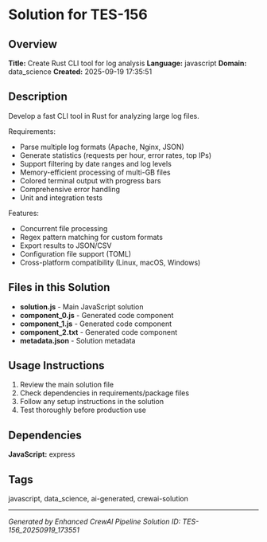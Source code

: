 # Solution for TES-156

## Overview
**Title:** Create Rust CLI tool for log analysis
**Language:** javascript
**Domain:** data_science
**Created:** 2025-09-19 17:35:51

## Description
Develop a fast CLI tool in Rust for analyzing large log files.

Requirements:
- Parse multiple log formats (Apache, Nginx, JSON)
- Generate statistics (requests per hour, error rates, top IPs)
- Support filtering by date ranges and log levels
- Memory-efficient processing of multi-GB files
- Colored terminal output with progress bars
- Comprehensive error handling
- Unit and integration tests

Features:
- Concurrent file processing
- Regex pattern matching for custom formats
- Export results to JSON/CSV
- Configuration file support (TOML)
- Cross-platform compatibility (Linux, macOS, Windows)

## Files in this Solution
- **solution.js** - Main JavaScript solution
- **component_0.js** - Generated code component
- **component_1.js** - Generated code component
- **component_2.txt** - Generated code component
- **metadata.json** - Solution metadata

## Usage Instructions
1. Review the main solution file
2. Check dependencies in requirements/package files
3. Follow any setup instructions in the solution
4. Test thoroughly before production use

## Dependencies
**JavaScript:** express

## Tags
javascript, data_science, ai-generated, crewai-solution

---
*Generated by Enhanced CrewAI Pipeline*
*Solution ID: TES-156_20250919_173551*
